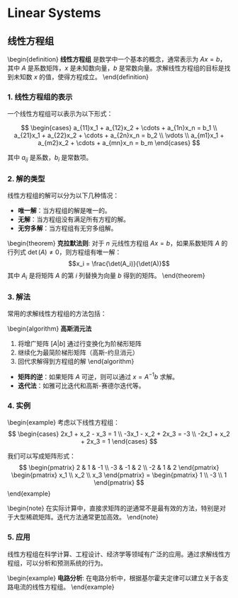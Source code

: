 # Linear Systems

## 线性方程组

\begin{definition}
**线性方程组** 是数学中一个基本的概念，通常表示为 $Ax = b$，其中 $A$ 是系数矩阵，$x$ 是未知数向量，$b$ 是常数向量。求解线性方程组的目标是找到未知数 $x$ 的值，使得方程成立。
\end{definition}

### 1. 线性方程组的表示

一个线性方程组可以表示为以下形式：

$$
\begin{cases}
a_{11}x_1 + a_{12}x_2 + \cdots + a_{1n}x_n = b_1 \\
a_{21}x_1 + a_{22}x_2 + \cdots + a_{2n}x_n = b_2 \\
\vdots \\
a_{m1}x_1 + a_{m2}x_2 + \cdots + a_{mn}x_n = b_m
\end{cases}
$$

其中 $a_{ij}$ 是系数，$b_i$ 是常数项。

### 2. 解的类型

线性方程组的解可以分为以下几种情况：

- **唯一解**：当方程组的解是唯一的。
- **无解**：当方程组没有满足所有方程的解。
- **无穷多解**：当方程组有无穷多组解。

\begin{theorem}
**克拉默法则**: 对于 $n$ 元线性方程组 $Ax = b$，如果系数矩阵 $A$ 的行列式 $\det(A) \neq 0$，则方程组有唯一解：
$$x_i = \frac{\det(A_i)}{\det(A)}$$
其中 $A_i$ 是将矩阵 $A$ 的第 $i$ 列替换为向量 $b$ 得到的矩阵。
\end{theorem}

### 3. 解法

常用的求解线性方程组的方法包括：

\begin{algorithm}
**高斯消元法**
1. 将增广矩阵 $[A|b]$ 通过行变换化为阶梯形矩阵
2. 继续化为最简阶梯形矩阵（高斯-约旦消元）
3. 回代求解得到方程组的解
\end{algorithm}

- **矩阵的逆**：如果矩阵 $A$ 可逆，则可以通过 $x = A^{-1}b$ 求解。
- **迭代法**：如雅可比迭代和高斯-赛德尔迭代等。

### 4. 实例

\begin{example}
考虑以下线性方程组：
$$
\begin{cases}
2x_1 + x_2 - x_3 = 1 \\
-3x_1 - x_2 + 2x_3 = -3 \\
-2x_1 + x_2 + 2x_3 = 1
\end{cases}
$$

我们可以写成矩阵形式：
$$
\begin{pmatrix}
2 & 1 & -1 \\
-3 & -1 & 2 \\
-2 & 1 & 2
\end{pmatrix}
\begin{pmatrix}
x_1 \\ x_2 \\ x_3
\end{pmatrix} = 
\begin{pmatrix}
1 \\ -3 \\ 1
\end{pmatrix}
$$
\end{example}

\begin{note}
在实际计算中，直接求矩阵的逆通常不是最有效的方法，特别是对于大型稀疏矩阵。迭代方法通常更加高效。
\end{note}

### 5. 应用

线性方程组在科学计算、工程设计、经济学等领域有广泛的应用。通过求解线性方程组，可以分析和预测系统的行为。

\begin{example}
**电路分析**: 在电路分析中，根据基尔霍夫定律可以建立关于各支路电流的线性方程组。
\end{example}